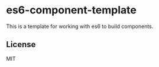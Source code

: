 # es6-component-template

This is a template for working with es6 to build components.

## License

MIT
